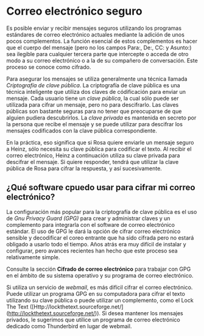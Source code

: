 Correo electrónico seguro
=========================

Es posible enviar y recibir mensajes seguros utilizando los programas estándares de correo electrónico actuales mediante la adición de unos pocos complementos. La función esencial de estos complementos es hacer que el cuerpo del mensaje (pero no los campos Para:, De:, CC: y Asunto:) sea ilegible para cualquier tercera parte que intercepte o acceda de otro modo a su correo electrónico o a la de su compañero de conversación. Este proceso se conoce como cifrado.

Para asegurar los mensajes se utiliza generalmente una técnica llamada *Criptografía de clave pública*. La criptografía de clave pública es una técnica inteligente que utiliza dos claves de códificación para enviar un mensaje. Cada usuario tiene un *clave pública*, la cual sólo puede ser utilizada para cifrar un mensaje, pero no para descifrarlo. Las claves públicas son bastante seguras para no tener que preocuparse de que alguien pudiera descubrirlos. La *clave privada* es mantenida en secreto por la persona que recibe el mensaje y se puede utilizar para descifrar los mensajes codificados con la clave pública correspondiente.

En la práctica, eso significa que si Rosa quiere enviarle un mensaje seguro a Heinz, sólo necesita su clave pública para codificar el texto. Al recibir el correo electrónico, Heinz a continuación utiliza su clave privada para descifrar el mensaje. Si quiere responder, tendrá que utilizar la clave pública de Rosa para cifrar la respuesta, y así sucesivamente.

¿Qué software cpuedo usar para cifrar mi correo electrónico?
------------------------------------------------------------

La configuración más popular para la criptografía de clave pública es el uso de *Gnu Privacy Guard (GPG)* para crear y administrar claves y un complemento para integrarla con el software de correo electrónico estándar. El uso de GPG le dará la opción de cifrar correo electrónico sensible y decodificar el coreo entrante que ha sido cifrada pero no estará obligado a usarlo todo el tiempo. Años atrás era muy difícil de instalar y configurar, pero avances recientes han hecho que este proceso sea relativamente simple.

Consulte la sección **Cifrado de correo electrónico** para trabajar con GPG en el ámbito de su sistema operativo y su programa de correo electrónico.

Si utiliza un servicio de *webmail*, es más difícil cifrar el correo electrónico. Puede utilizar un programa GPG en su computadora para cifrar el texto utilizando su clave pública o puede utilizar un complemento, como el Lock The Text ([Http://lockthetext.sourceforge.net/] (http://lockthetext.sourceforge.net/)). Si desea mantener los mensajes privados, le sugerimos que utilice un
programa de correo electrónico dedicado como Thunderbird en lugar de webmail.
